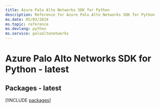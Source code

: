 ```yaml
---
title: Azure Palo Alto Networks SDK for Python
description: Reference for Azure Palo Alto Networks SDK for Python
ms.date: 05/03/2024
ms.topic: reference
ms.devlang: python
ms.service: paloaltonetworks
---
```

# Azure Palo Alto Networks SDK for Python - latest
## Packages - latest
[!INCLUDE [packages](palo-alto-networks-index.md)]